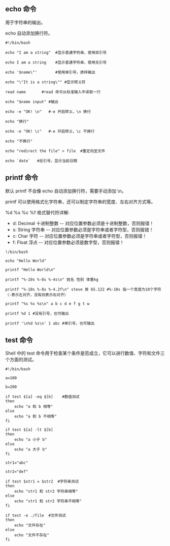 ## echo 命令

用于字符串的输出。

echo 自动添加换行符。

```shell
#!/bin/bash

echo "I am a string"  #显示普通字符串，使用双引号

echo I am a string    #显示普通字符串，使用无引号

echo '$name\"'        #使用单引号，原样输出

echo "\"It is a string\"" #显示转义符

read name       #read 命令从标准输入中读取一行

echo "$name input" #输出

echo -e "OK! \n"   #-e 开启转义，\n 换行

echo "换行"        

echo -e "OK! \c"   #-e 开启转义，\c 不换行

echo "不换行"

echo "redirect the file" > file  #重定向至文件

echo `date`   #反引号，显示当前日期
```

## printf 命令

默认 printf 不会像 echo 自动添加换行符，需要手动添加 \n。

printf 可以使用格式化字符串，还可以制定字符串的宽度、左右对齐方式等。

%d %s %c %f 格式替代符详解:

* d: Decimal 十进制整数 -- 对应位置参数必须是十进制整数，否则报错！
* s: String 字符串 -- 对应位置参数必须是字符串或者字符型，否则报错！
* c: Char 字符 -- 对应位置参数必须是字符串或者字符型，否则报错！
* f: Float 浮点 -- 对应位置参数必须是数字型，否则报错！

```
!/bin/bash

echo "Hello World"

printf "Hello World\n"

printf "%-10s %-8s %-4s\n" 姓名 性别 体重kg

printf "%-10s %-8s %-4.2f\n" steve 男 65.122 #%-10s 指一个宽度为10个字符（-表示左对齐，没有则表示右对齐）

printf "%s %s %s\n" a b c d e f g t w 

printf %d 1 #没有引号，也可输出

printf '\n%d %s\n' 1 abc #单引号，也可输出
```

## test 命令

Shell 中的 test 命令用于检查某个条件是否成立，它可以进行数值、字符和文件三个方面的测试。

```shell
#!/bin/bash

a=100

b=200

if test $[a] -eq $[b]    #数值测试
then 
    echo "a 和 b 相等"
else
    echo "a 和 b 不相等"
fi

if test $[a] -lt $[b]
then
    echo "a 小于 b"
else
    echo "a 大于 b"
fi

str1="abc"

str2="def"

if test $str1 = $str2  #字符串测试
then
    echo "str1 和 str2 字符串相等"
else
    echo "str1 和 str2 字符串不相等"
fi

if test -e ./file  #文件测试
then
    echo "文件存在"
else
    echo "文件不存在"
fi
```
